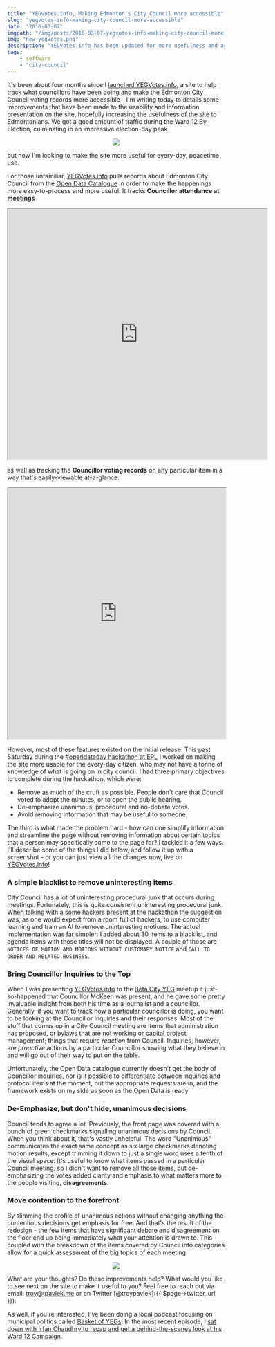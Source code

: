 ```yaml
---
title: "YEGvotes.info, Making Edmonton's City Council more accessible"
slug: "yegvotes-info-making-city-council-more-accessible"
date: "2016-03-07"
imgpath: "/img/posts/2016-03-07-yegvotes-info-making-city-council-more-accessible/"
img: "new-yegvotes.png"
description: "YEGVotes.info has been updated for more usefulness and accessibility. The changes focus on making it more clear, at first glance, what matters"
tags:
    - software
    - "city-council"
---
```


It's been about four months since I [launched YEGVotes.info](https://www.reddit.com/r/Edmonton/comments/3s6ysz/yegvotesinfo_a_website_using_edmontons_open_data/), a
site to help track what councillors have been doing and make the Edmonton City Council voting records more accessible - I'm writing today
to details some improvements that have been made to the usability and information presentation on the site, hopefully increasing
the usefulness of the site to Edmontonians. We got a good amount of traffic during the Ward 12 By-Election, culminating in an impressive
election-day peak

<div style="text-align:center;">
<img src="/img/posts/2016-03-07-yegvotes-info-making-city-council-more-accessible/analytics.png" />
</div>

but now I'm looking to make the site more useful for every-day, peacetime use.

For those unfamiliar, [YEGVotes.info](https://yegvotes.info/about) pulls records about Edmonton City Council from the [Open Data Catalogue](https://data.edmonton.ca/)
in order to make the happenings more easy-to-process and more useful. It tracks **Councillor attendance at meetings**

<div style="text-align:center; margin: 0 auto;">
<iframe src="https://yegvotes.info/embed/about/attendance" width="600" height="580"></iframe>
</div>

as well as tracking the **Councillor voting records** on any particular item in a way that's easily-viewable at-a-glance.

<div style="text-align:center; margin: 0 auto;">
<iframe src="https://yegvotes.info/embed/agenda_item/52649" width="100%" height="580"></iframe>
</div>

However, most of these features existed on the initial release. This past Saturday during the [#opendataday hackathon at EPL](http://www.epl.ca/odd/)
I worked on making the site more usable for the every-day citizen, who may not have a tonne of knowledge of what is going on
in city council. I had three primary objectives to complete during the hackathon, which were:

* Remove as much of the cruft as possible. People don't care that Council voted to adopt the minutes, or to open the public hearing.
* De-emphasize unanimous, procedural and no-debate votes.
* Avoid removing information that may be useful to someone.

The third is what made the problem hard - how can one simplify information and streamline the page without removing
information about certain topics that a person may specifically come to the page for? I tackled it a few ways. I'll describe
some of the things I did below, and follow it up with a screenshot - or you can just view all the changes now, live on [YEGVotes.info](https://yegvotes.info)!

### A simple blacklist to remove uninteresting items

City Council has a lot of uninteresting procedural junk that occurs during meetings. Fortunately, this is quite *consistent* 
uninteresting procedural junk. When talking with a some hackers present at the hackathon the suggestion was, as one would expect
from a room full of hackers, to use computer learning and train an AI to remove uninteresting motions. The actual implementation
was far simpler: I added about 30 items to a blacklist, and agenda items with those titles will not be displayed. A couple of those are
`NOTICES OF MOTION AND MOTIONS WITHOUT CUSTOMARY NOTICE` and `CALL TO ORDER AND RELATED BUSINESS`.

### Bring Councillor Inquiries to the Top

When I was presenting [YEGVotes.info](https://yegvotes.info) to the [Beta City YEG](http://betacity.ca/) meetup it just-so-happened
that Councillor McKeen was present, and he gave some pretty invaluable insight from both his time as a journalist and a councillor.
Generally, if you want to track how a particular councillor is doing, you want to be looking at the Councillor Inquiries and their
responses. Most of the stuff that comes up in a City Council meeting are items that administration has proposed, or bylaws that are not
working or capital project management; things that require *reaction* from Council. Inquiries, however, are *proactive* actions
by a particular Councillor showing what they believe in and will go out of their way to put on the table.

Unfortunately, the Open Data catalogue currently doesn't get the body of Councillor inquiries, nor is it possible to differentiate
between inquiries and protocol items at the moment, but the appropriate requests are in, and the framework exists on my side as soon
as the Open Data is ready

### De-Emphasize, but don't hide, unanimous decisions

Council tends to agree a lot. Previously, the front page was covered with a bunch of green checkmarks signalling unanimous decisions by Council.
When you think about it, that's vastly unhelpful. The word "Unanimous" communicates the exact same concept as six large checkmarks
denoting motion results, except trimming it down to just a single word uses a tenth of the visual space. It's useful to know
what items passed in a particular Council meeting, so I didn't want to remove all those items, but de-emphasizing the votes
added clarity and emphasis to what matters more to the people visiting, **disagreements**.

### Move contention to the forefront

By slimming the profile of unanimous actions without changing anything the contentious decisions get emphasis for free. And that's the
result of the redesign - the few items that have significant debate and disagreement on the floor end up being immediately what your attention
is drawn to. This coupled with the breakdown of the items covered by Council into categories allow for a quick assessment of the big
topics of each meeting.

<div style="text-align:center;">
<img src="/img/posts/2016-03-07-yegvotes-info-making-city-council-more-accessible/new-yegvotes.png" />
</div>

What are your thoughts? Do these improvements help? What would you like to see next on the site to make it useful to you?
Feel free to reach out via email: <a href="mailto:troy@tpavlek.me">troy@tpavlek.me</a> or on Twitter [@troypavlek]({{ $page->twitter_url }}).

As well, if you're interested, I've been doing a local podcast focusing on municipal politics called [Basket of YEGs](https://basketofyegs.com)!
In the most recent episode, I [sat down with Irfan Chaudhry to recap and get a behind-the-scenes look at his Ward 12 Campaign](http://basketofyegs.com/episode/2016/03/02/irfan-chaudhry-campaign-and-future-plans/).

